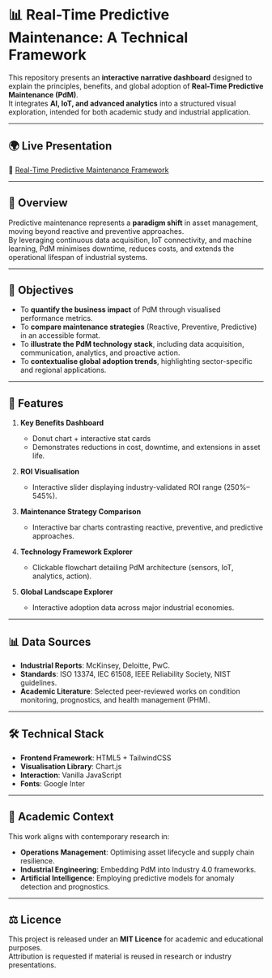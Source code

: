# 📊 Real-Time Predictive Maintenance: A Technical Framework

This repository presents an **interactive narrative dashboard** designed to explain the principles, benefits, and global adoption of **Real-Time Predictive Maintenance (PdM)**.  
It integrates **AI, IoT, and advanced analytics** into a structured visual exploration, intended for both academic study and industrial application.

---

## 🌍 Live Presentation
🔗 [Real-Time Predictive Maintenance Framework](https://devloper-gazi.github.io/PdM-Framework/)

---

## 📖 Overview

Predictive maintenance represents a **paradigm shift** in asset management, moving beyond reactive and preventive approaches.  
By leveraging continuous data acquisition, IoT connectivity, and machine learning, PdM minimises downtime, reduces costs, and extends the operational lifespan of industrial systems.

---

## 🎯 Objectives

- To **quantify the business impact** of PdM through visualised performance metrics.  
- To **compare maintenance strategies** (Reactive, Preventive, Predictive) in an accessible format.  
- To **illustrate the PdM technology stack**, including data acquisition, communication, analytics, and proactive action.  
- To **contextualise global adoption trends**, highlighting sector-specific and regional applications.

---

## 🧩 Features

1. **Key Benefits Dashboard**  
   - Donut chart + interactive stat cards  
   - Demonstrates reductions in cost, downtime, and extensions in asset life.  

2. **ROI Visualisation**  
   - Interactive slider displaying industry-validated ROI range (250%–545%).  

3. **Maintenance Strategy Comparison**  
   - Interactive bar charts contrasting reactive, preventive, and predictive approaches.  

4. **Technology Framework Explorer**  
   - Clickable flowchart detailing PdM architecture (sensors, IoT, analytics, action).  

5. **Global Landscape Explorer**  
   - Interactive adoption data across major industrial economies.  

---

## 📊 Data Sources

- **Industrial Reports**: McKinsey, Deloitte, PwC.  
- **Standards**: ISO 13374, IEC 61508, IEEE Reliability Society, NIST guidelines.  
- **Academic Literature**: Selected peer-reviewed works on condition monitoring, prognostics, and health management (PHM).  

---

## 🛠️ Technical Stack

- **Frontend Framework**: HTML5 + TailwindCSS  
- **Visualisation Library**: Chart.js  
- **Interaction**: Vanilla JavaScript  
- **Fonts**: Google Inter  

---

## 📑 Academic Context

This work aligns with contemporary research in:  

- **Operations Management**: Optimising asset lifecycle and supply chain resilience.  
- **Industrial Engineering**: Embedding PdM into Industry 4.0 frameworks.  
- **Artificial Intelligence**: Employing predictive models for anomaly detection and prognostics.  

---

## ⚖️ Licence

This project is released under an **MIT Licence** for academic and educational purposes.  
Attribution is requested if material is reused in research or industry presentations.  
